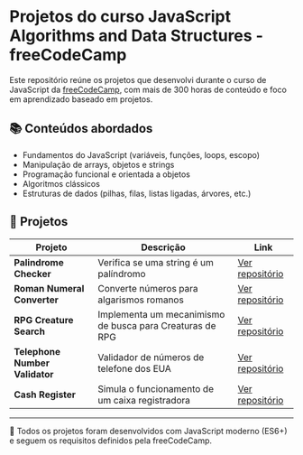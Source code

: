 # Projetos do curso JavaScript Algorithms and Data Structures - freeCodeCamp

Este repositório reúne os projetos que desenvolvi durante o curso de JavaScript da [freeCodeCamp](https://www.freecodecamp.org/), com mais de 300 horas de conteúdo e foco em aprendizado baseado em projetos.

## 📚 Conteúdos abordados
- Fundamentos do JavaScript (variáveis, funções, loops, escopo)
- Manipulação de arrays, objetos e strings
- Programação funcional e orientada a objetos
- Algoritmos clássicos
- Estruturas de dados (pilhas, filas, listas ligadas, árvores, etc.)

## 🧠 Projetos

| Projeto | Descrição | Link |
|--------|-----------|------|
| **Palindrome Checker** | Verifica se uma string é um palíndromo | [Ver repositório](https://github.com/danielsmartins/palindrome_checker) |
| **Roman Numeral Converter** | Converte números para algarismos romanos | [Ver repositório](https://github.com/danielsmartins/roman_numeral_converter) |
| **RPG Creature Search** | Implementa um mecanimismo de busca para Creaturas de RPG | [Ver repositório](https://github.com/danielsmartins/rpg_creature_search) |
| **Telephone Number Validator** | Validador de números de telefone dos EUA | [Ver repositório](https://github.com/danielsmartins/telephone_validator) |
| **Cash Register** | Simula o funcionamento de um caixa registradora | [Ver repositório](https://github.com/danielsmartins/cash_register) |

---

📌 Todos os projetos foram desenvolvidos com JavaScript moderno (ES6+) e seguem os requisitos definidos pela freeCodeCamp.


